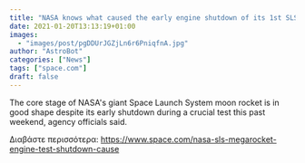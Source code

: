 ```yaml
---
title: "NASA knows what caused the early engine shutdown of its 1st SLS moon rocket during major test"
date: 2021-01-20T13:13:19+01:00
images:
  - "images/post/pgDDUrJGZjLn6r6PniqfnA.jpg"
author: "AstroBot"
categories: ["News"]
tags: ["space.com"]
draft: false
---
```


The core stage of NASA's giant Space Launch System moon rocket is in good shape despite its early shutdown during a crucial test this past weekend, agency officials said. 

Διαβάστε περισσότερα: https://www.space.com/nasa-sls-megarocket-engine-test-shutdown-cause
